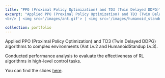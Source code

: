```yaml
---
title: "PPO (Proximal Policy Optimization) and TD3 (Twin Delayed DDPG)"
excerpt: "Applied PPO (Proximal Policy Optimization) and TD3 (Twin Delayed DDPG) algorithms to complex environments (Ant Lv.2 and HumanoidStandup Lv.3).
<br/> | <img src='/images/ant.gif'> | <img src='/images/humanoid_standup.gif'>" |

collection: portfolio
---
```


Applied PPO (Proximal Policy Optimization) and TD3 (Twin Delayed DDPG) algorithms to complex environments (Ant Lv.2 and HumanoidStandup Lv.3).

Conducted performance analysis to evaluate the effectiveness of RL algorithms in high-level control tasks.

You can find the slides [here](https://robin-dieudonne.github.io/files/NLP_for_SignLanguageTranslation.pdf).
